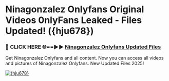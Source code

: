 # Ninagonzalez Onlyfans Original Videos 0nlyFans Leaked - Files Updated! ({hju678})

<h3>🔴 CLICK HERE 🌐==►► <a href="https://tinyurl.com/ms9xzufz" rel="nofollow">Ninagonzalez Onlyfans Updated Files</a></h3>

Get Ninagonzalez Onlyfans and all content. Now you can access all videos and pictures of Ninagonzalez Onlyfans. New Updated Files 2025!

[![{hju678}](https://i.imgur.com/PQ7UWWw.gif)](https://tinyurl.com/ms9xzufz)